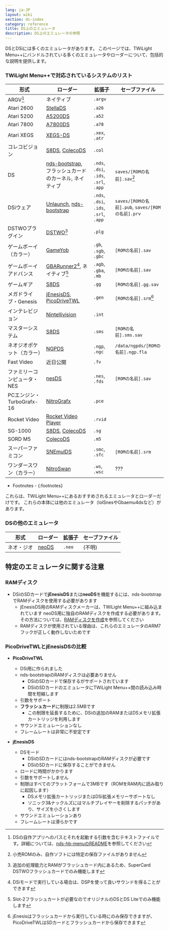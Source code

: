 ```yaml
---
lang: ja-JP
layout: wiki
section: ds-index
category: reference
title: DS上のエミュレータ
description: DS上のエミュレータの参照
---
```


DSとDSiには多くのエミュレータがあります。 このページでは、TWiLight Menu++にバンドルされている多くのエミュレータやローダーについて、包括的な説明を提供します。

### TWiLight Menu++で対応されているシステムのリスト

| 形式                   | ローダー                                         | 拡張子                                    | セーブファイル                                    |
| -------------------- | -------------------------------------------- | -------------------------------------- | ------------------------------------------ |
| ARGV[^1]             | ネイティブ                                        | `.argv`                                |                                            |
| Atari 2600           | [StellaDS][stellads]                         | `.a26`                                 |                                            |
| Atari 5200           | [A5200DS][a5200ds]                           | `.a52`                                 |                                            |
| Atari 7800           | [A7800DS][a7800ds]                           | `.a78`                                 |                                            |
| Atari XEGS           | [XEGS-DS][xegs-ds]                           | `.xex`, `.atr`                         |                                            |
| コレコビジョン              | [S8DS][s8ds], [ColecoDS][colecods]           | `.col`                                 |                                            |
| DS                   | [nds-bootstrap][ndsbs], フラッシュカードのカーネル, ネイティブ | `.nds`, `.dsi`, `.ids`, `.srl`, `.app` | `saves/[ROMの名前].sav`[^2]                   |
| DSiウェア               | [Unlaunch][unlaunch], [nds-bootstrap][ndsbs] | `.nds`, `.dsi`, `.ids`, `.srl`, `.app` | `saves/[ROMの名前].pub`, `saves/[ROMの名前].prv` |
| DSTWOプラグイン           | [DSTWO][dstwo][^3]                           | `.plg`                                 |                                            |
| ゲームボーイ（カラー）          | [GameYob][gameyob]                           | `.gb`, `.sgb`, `.gbc`                  | `[ROMの名前].sav`                             |
| ゲームボーイアドバンス          | [GBARunner2][gbarunner2][^4], ネイティブ[^5]      | `.agb`, `.gba`, `.mb`                  | `[ROMの名前].sav`                             |
| ゲームギア                | [S8DS][s8ds]                                 | `.gg`                                  | `[ROMの名前].gg.sav`                          |
| メガドライブ・Genesis       | [jEnesisDS][jenesis], [PicoDriveTWL][pdtwl]  | `.gen`                                 | `[ROMの名前].srm`[^6]                         |
| インテレビジョン             | [Nintellivision][nintellivision]             | `.int`                                 |                                            |
| マスターシステム             | [S8DS][s8ds]                                 | `.sms`                                 | `[ROMの名前].sms.sav`                         |
| ネオジオポケット（カラー）        | [NGPDS][ngpds]                               | `.ngp`, `.ngc`                         | `/data/ngpds/[ROMの名前].ngp.fla`             |
| Fast Video           | 近日公開                                         | `.fv`                                  |                                            |
| ファミリーコンピュータ・NES      | [nesDS][nesds]                               | `.nes`, `.fds`                         | `[ROMの名前].sav`                             |
| PCエンジン・TurboGrafx-16 | [NitroGrafx][nitrografx]                     | `.pce`                                 |                                            |
| Rocket Video         | [Rocket Video Player][rvidplayer]            | `.rvid`                                |                                            |
| SG-1000              | [S8DS][s8ds], [ColecoDS][colecods]           | `.sg`                                  |                                            |
| SORD M5              | [ColecoDS][colecods]                         | `.m5`                                  |                                            |
| スーパーファミコン            | [SNEmulDS][snemulds]                         | `.smc`, `.sfc`                         | `[ROMの名前].srm`                             |
| ワンダースワン（カラー）         | [NitroSwan][nitroswan]                       | `.ws`, `.wsc`                          | ???                                        |

- Footnotes -
{:footnotes}

これらは、TWiLight Menu++にあるおすすめされるエミュレータとローダーだけです。 これらの本体には他のエミュレータ（lolSnesやGbaemu4dsなど）があります。

### DSの他のエミュレータ

| 形式    | ローダー           | 拡張子    | セーブファイル |
| ----- | -------------- | ------ | ------- |
| ネオ・ジオ | [neoDS][neods] | `.neo` | (不明)    |

## 特定のエミュレータに関する注意
### RAMディスク
- DSiのSDカードで**jEnesisDS**または**neoDS**を機能するには、nds-bootstrapでRAMディスクを使用する必要があります
   - jEnesisDS用のRAMディスクメーカーは、TWiLight Menu++に組み込まれています neoDS用に独自のRAMディスクを作成する必要があります。 その方法については、[RAMディスクを作成](../twilightmenu/creating-ram-disks)を参照してください
   - RAMディスクが使用されている理由は、これらのエミュレータのARM7フックが正しく動作しないためです

### PicoDriveTWLとjEnesisDSの比較
- **PicoDriveTWL**
   - DSi用に作られました
   - nds-bootstrapのRAMディスクは必要ありません
      - DSiのSDカードで保存するがサポートされています
      - DSiのSDカードのエミュレータにTWiLight Menu++間の読み込み時間を短縮します
   - 引数をサポート
   - **フラッシュカード**に制限は2.5MBです
      - この制限を延長するために、DSiの追加のRAMまたはDSメモリ拡張カートリッジを利用します
   - サウンドエミュレーションなし
   - フレームレートは非常に不安定です

- **jEnesisDS**
   - DSモード
      - DSiのSDカードにはnds-bootstrapのRAMディスクが必要です
      - DSiのSDカードに保存することができません
   - ロードに時間がかかります
   - 引数をサポートしません
   - 制限はすべてのプラットフォームで3MBです（ROMをRAM内に読み取りに起因します）
      - DSメモリ拡張カートリッジまたはDSi拡張メモリーサポートなし
      - ソニック3&ナックルズにはマルチプレイヤーを削除するパッチがあり、サイズを小さくします
   - サウンドエミュレーションあり
   - フレームレートは滑らかです


<!-- Links for tables -->
[^1]: DSの自作アプリへのパスとそれを起動する引数を含むテキストファイルです。詳細については、[nds-hb-menuのREADME](https://github.com/devkitPro/nds-hb-menu#passing-arguments)を参照してください
[^2]: 小売ROMのみ、自作ソフトには特定の保存ファイルがありません
[^3]: 追加の処理能力とRAMがフラッシュカード内にあるため、SuperCard DSTWOフラッシュカードでのみ機能します
[^4]: DSiモードで実行している場合は、DSPを使って良いサウンドを得ることができます
[^5]: Slot-2フラッシュカートが必要なのでオリジナルのDSとDS Liteでのみ機能します
[^6]: jEnesisはフラッシュカードから実行している時にのみ保存できますが、PicoDriveTWLはSDカードとフラッシュカードから保存できます

[a5200ds]: https://github.com/wavemotion-dave/A5200DS
[a7800ds]: https://github.com/wavemotion-dave/A7800DS
[colecods]: https://github.com/wavemotion-dave/ColecoDS
[dstwo]: http://eng.supercard.sc
[gameyob]: https://github.com/Drenn1/GameYob
[gbarunner2]: https://github.com/Gericom/GBARunner2
[jenesis]: https://www.gamebrew.org/wiki/JEnesisDS
[ndsbs]: https://github.com/DS-Homebrew/nds-bootstrap
[nesds]: https://github.com/DS-Homebrew/NesDS
[ngpds]: https://github.com/FluBBaOfWard/NGPDS
[nitrografx]: https://www.gamebrew.org/wiki/NitroGrafx
[nitroswan]: https://github.com/FluBBaOfWard/NitroSwan
[pdtwl]: https://github.com/DS-Homebrew/PicoDriveTWL
[rvidplayer]: https://gbatemp.net/threads/539163
[s8ds]: https://github.com/FluBBaOfWard/S8DS
[snemulds]: https://www.gamebrew.org/wiki/SnemulDS_-_Revival
[stellads]: https://github.com/wavemotion-dave/StellaDS
[unlaunch]: https://problemkaputt.de/unlaunch.htm
[xegs-ds]: https://github.com/wavemotion-dave/XEGS-DS
[neods]: https://www.gamebrew.org/wiki/NeoDS
[nintellivision]: https://github.com/wavemotion-dave/NINTV-DS
